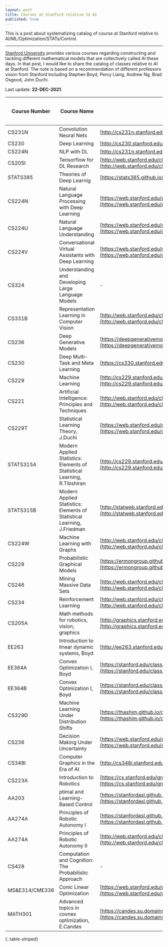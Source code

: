 ```yaml
---
layout: post
title: Courses at Stanford relative to AI
published: true
---
```


This is a post about systematizing catalog of course at Stanford relative to AI/ML/Optimization/STATs/Control.

---

[Stanford University](https://www.stanford.edu/) provides various courses regarding constructing and tackling different mathematical models that are collectively called AI these days. In that post, I would like to share the catalog of classes relative to AI at Stanford. The note is based on a recommendation of different professors vision from Stanford including Stephen Boyd, Percy Liang, Andrew Ng, Brad Osgood, John Duchi.

Last update: **22-DEC-2021**.

| Course Number  | Course Name  | Link  | Slides or Lecture Notes  | Videos   |
|---|---|---|---|---|
| CS231N  | Convolution Neural Nets   |  [http://cs231n.stanford.edu/](http://cs231n.stanford.edu/)  |  +  |   + |
| CS230  | Deep Learning  |  [http://cs230.stanford.edu/](http://cs230.stanford.edu/)  |  -  |   + |
| CS224N  | NLP with DL   |  [http://cs231n.stanford.edu/](http://cs231n.stanford.edu/)  |  +  |   + |
| CS20SI  | Tensorflow for DL Research  |  [http://web.stanford.edu/class/cs20si/](http://web.stanford.edu/class/cs20si/)  |  -  |   + |
| STATS385  | Theories of Deep Learnig  |  [https://stats385.github.io/](https://stats385.github.io/)  |  +  |   + |
| CS224N  | Natural Language Processing with Deep Learning  | [https://web.stanford.edu/class/cs224u/index.html](https://web.stanford.edu/class/cs224u/index.html)  |  -  |   + |
| CS224U  | Natural Language Understanding  | [https://web.stanford.edu/class/cs224u/index.html](https://web.stanford.edu/class/cs224u/index.html)  |  -  |   + |
| CS224V | Conversational Virtual Assistants with Deep Learning |  [https://web.stanford.edu/class/cs224v/schedule.html](https://web.stanford.edu/class/cs224v/schedule.html)  | + |  -  |
| CS324 | Understanding and Developing Large Language Models | -  | - | - |
| CS331B  | Representation Learning in Computer Vision  | [http://web.stanford.edu/class/cs331b/schedule.html](http://web.stanford.edu/class/cs331b/schedule.html) |  -  |   + |
| CS236  | Deep Generative Models  |  [https://deepgenerativemodels.github.io/syllabus.html](https://deepgenerativemodels.github.io/syllabus.html)  |  -  |   + |
| CS230  | Deep Multi-Task and Meta Learning  |  [https://cs330.stanford.edu/](https://cs330.stanford.edu/)   |  +  |   + |
| CS229  | Machine Learning  |  [http://cs229.stanford.edu/syllabus.html](http://cs229.stanford.edu/syllabus.html)   |  +  |   + |
| CS221  | Artificial Intelligence: Principles and Techniques  |  [http://web.stanford.edu/class/cs221/](http://web.stanford.edu/class/cs221/)   |  - |   + |
| CS229T  | Statistical Learning Theory, J.Duchi  |  [https://web.stanford.edu/class/cs229t/](https://web.stanford.edu/class/cs229t/)   |  -  |   + |
| STATS315A  | Modern Applied Statistics: Elements of Statistical Learning, R.Tibshiran  |  [http://cs229.stanford.edu/syllabus.html](http://cs229.stanford.edu/syllabus.html)   |  -  |   - |
| STATS315B  | Modern Applied Statistics: Elements of Statistical Learning, J.Friedman  |  [http://statweb.stanford.edu/~jhf/stats315b.html](http://statweb.stanford.edu/~jhf/stats315b.html)   |  -  |   - |
| CS224W  | Machine Learning with Graphs  |  [http://web.stanford.edu/class/cs224w/](http://web.stanford.edu/class/cs224w/)   |  -  |   + |
| CS228  | Probabilistic Graphical Models  |  [https://ermongroup.github.io/cs228-notes/](https://ermongroup.github.io/cs228-notes/)   |  -  |   + |
| CS246  | Mining Massive Data Sets  |  [http://web.stanford.edu/class/cs246/](http://web.stanford.edu/class/cs246/)    |  +  |   - |
| CS234  | Reinforcement Learning  | [http://web.stanford.edu/class/cs234/schedule.html](http://web.stanford.edu/class/cs234/schedule.html)    |  -  |   + |
| CS205A  | Math methods for robotics, vision, graphics  |  [http://graphics.stanford.edu/courses/cs205a/](http://graphics.stanford.edu/courses/cs205a/) |  -  |   + |
| EE263  | Introduction to linear dynamic systems, Boyd  |  [http://ee263.stanford.edu/](http://ee263.stanford.edu/) |  +  |   + |
| EE364A  | Convex Optimization I, Boyd  |  [https://stanford.edu/class/ee364a/](https://stanford.edu/class/ee364a/) |  +  |   + |
| EE364B  | Convex Optimization I, Boyd  |  [https://stanford.edu/class/ee364b/](https://stanford.edu/class/ee364b/) |  +  |   + |
| CS329D | Machine Learning Under Distribution Shifts | [https://thashim.github.io/cs329D/schedule/](https://thashim.github.io/cs329D/schedule/)  |  -  |   - |
| CS238 | Decision Making Under Uncertainty |  [https://web.stanford.edu/class/aa228/cgi-bin/wp/](https://web.stanford.edu/class/aa228/cgi-bin/wp/)  |  -  |   - |
| CS348I | Computer Graphics in the Era of AI | [http://cs348i.stanford.edu/](http://cs348i.stanford.edu/) | - | - |
| CS223A | Introduction to Robotics | [https://cs.stanford.edu/groups/manips/teaching/cs223a/](https://cs.stanford.edu/groups/manips/teaching/cs223a/)  | + | + |
| AA203 | ptimal and Learning-Based Control | [https://stanfordasl.github.io/aa203/](https://stanfordasl.github.io/aa203/) | + | - |
| AA274A | Principles of Robotic Autonomy I | [https://stanfordasl.github.io/aa274a/](https://stanfordasl.github.io/aa274a/) | + | - |
| AA274A | Principles of Robotic Autonomy II | [http://web.stanford.edu/class/cs237b/](http://web.stanford.edu/class/cs237b/) | + | - |
| CS428 | Computation and Cognition: The Probabilistic Approach | -| - | - |
| MS&E314/CME336 | Conic Linear Optimization| [https://web.stanford.edu/class/msande314/handout.shtml](https://web.stanford.edu/class/msande314/handout.shtml) | - | + |
| MATH301 | Advanced topics in covnex optimization, E.Candes | [https://candes.su.domains/teaching/math301/hand.html](https://candes.su.domains/teaching/math301/hand.html) | - | -|
{:.table-striped}
